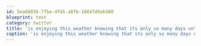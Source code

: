 ```yaml
---
id: 5ea68835-7fbe-4fd1-a8fb-10847d9ab580
blueprint: text
category: twitter
title: 'is enjoying this weather knowing that its only so many days until the bikinis and beach days are gone for another year'
caption: 'is enjoying this weather knowing that its only so many days until the bikinis and beach days are gone for another year'
---
```

